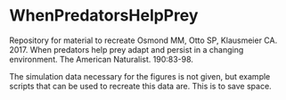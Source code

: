 # WhenPredatorsHelpPrey

Repository for material to recreate Osmond MM, Otto SP, Klausmeier CA. 2017. When predators help prey adapt and persist in a changing environment. The American Naturalist. 190:83-98.

The simulation data necessary for the figures is not given, but example scripts that can be used to recreate this data are. This is to save space. 
